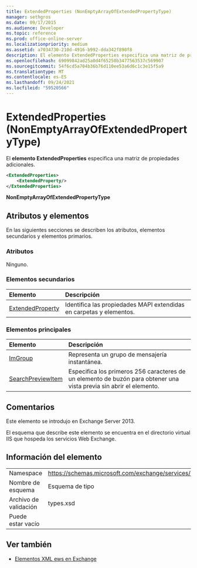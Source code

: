 ```yaml
---
title: ExtendedProperties (NonEmptyArrayOfExtendedPropertyType)
manager: sethgros
ms.date: 09/17/2015
ms.audience: Developer
ms.topic: reference
ms.prod: office-online-server
ms.localizationpriority: medium
ms.assetid: a7034730-210d-4916-b992-dda342f890f8
description: El elemento ExtendedProperties especifica una matriz de propiedades adicionales.
ms.openlocfilehash: 69099842ad25a0d4f65250b3477563537c569907
ms.sourcegitcommit: 54f6cd5a704b36b76d110ee53a6d6c1c3e15f5a9
ms.translationtype: MT
ms.contentlocale: es-ES
ms.lasthandoff: 09/24/2021
ms.locfileid: "59520566"
---
```

# <a name="extendedproperties-nonemptyarrayofextendedpropertytype"></a>ExtendedProperties (NonEmptyArrayOfExtendedPropertyType)

El **elemento ExtendedProperties** especifica una matriz de propiedades adicionales. 
  
```XML
<ExtendedProperties>
    <ExtendedProperty/>
</ExtendedProperties>
```

 **NonEmptyArrayOfExtendedPropertyType**
## <a name="attributes-and-elements"></a>Atributos y elementos

En las siguientes secciones se describen los atributos, elementos secundarios y elementos primarios.
  
### <a name="attributes"></a>Atributos

Ninguno.
  
### <a name="child-elements"></a>Elementos secundarios

|**Elemento**|**Descripción**|
|:-----|:-----|
|[ExtendedProperty](extendedproperty.md) <br/> |Identifica las propiedades MAPI extendidas en carpetas y elementos.  <br/> |
   
### <a name="parent-elements"></a>Elementos principales

|**Elemento**|**Descripción**|
|:-----|:-----|
|[ImGroup](imgroup.md) <br/> |Representa un grupo de mensajería instantánea.  <br/> |
|[SearchPreviewItem](searchpreviewitem.md) <br/> |Especifica los primeros 256 caracteres de un elemento de buzón para obtener una vista previa sin abrir el elemento.  <br/> |
   
## <a name="remarks"></a>Comentarios

Este elemento se introdujo en Exchange Server 2013.
  
El esquema que describe este elemento se encuentra en el directorio virtual IIS que hospeda los servicios Web Exchange.
  
## <a name="element-information"></a>Información del elemento

|||
|:-----|:-----|
|Namespace  <br/> |https://schemas.microsoft.com/exchange/services/2006/types  <br/> |
|Nombre de esquema  <br/> |Esquema de tipo  <br/> |
|Archivo de validación  <br/> |types.xsd  <br/> |
|Puede estar vacío  <br/> ||
   
## <a name="see-also"></a>Ver también



- [Elementos XML ews en Exchange](ews-xml-elements-in-exchange.md)

